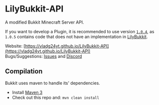 LilyBukkit-API
======

A modified Bukkit Minecraft Server API.

If you want to develop a Plugin, it is recommended to use version [`1.0.4`](https://github.com/Vladg24YT/LilyBukkit-API/packages/1532137?version=1.0.4), as `1.0.5` contains code that does not have an implementation in [LilyBukkit](https://github.com/Vladg24YT/LilyBukkit).

Website: [https://vladg24yt.github.io/LilyBukkit-API](https://vladg24yt.github.io/LilyBukkit-API)  
Bugs/Suggestions: [Issues](https://github.com/Vladg24YT/LilyBukkit-API/issues) and [Discord](https://discord.gg/qzKFJZW6bZ)

Compilation
-----------

Bukkit uses maven to handle its' dependencies.

* Install [Maven 3](http://maven.apache.org/download.html)
* Check out this repo and: `mvn clean install`
